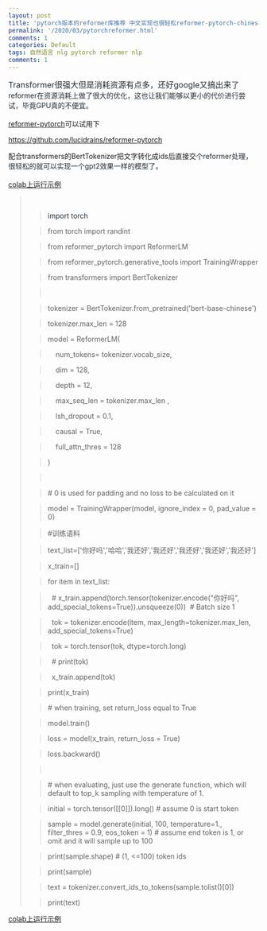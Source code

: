 ```yaml
---
layout: post
title: 'pytorch版本的reformer库推荐 中文实现也很轻松reformer-pytorch-chinese'
permalink: '/2020/03/pytorchreformer.html'
comments: 1
categories: Default
tags: 自然语言 nlg pytorch reformer nlp
comments: 1
---
```

<span style='background-color: white; color: #24292e; font-family: , "blinkmacsystemfont" , "segoe ui" , "helvetica" , "arial" , sans-serif , "apple color emoji" , "segoe ui emoji"; font-size: 16px;'>Transformer很强大但是消耗资源有点多，还好google又搞出来了</span><span style='color: #24292e; font-family: , "blinkmacsystemfont" , "segoe ui" , "helvetica" , "arial" , sans-serif , "apple color emoji" , "segoe ui emoji";'>reformer在资源消耗上做了很大的优化，这也让我们能够以更小的代价进行尝试，毕竟GPU真的不便宜。</span>  
<span style='color: #24292e; font-family: , "blinkmacsystemfont" , "segoe ui" , "helvetica" , "arial" , sans-serif , "apple color emoji" , "segoe ui emoji";'>  
</span>[reformer-pytorch](https://github.com/lucidrains/reformer-pytorch)可以试用下  
  
<https://github.com/lucidrains/reformer-pytorch>  
  
配合transformers的BertTokenizer把文字转化成ids后直接交个<span style="color: #24292e;">reformer处理，很轻松的就可以实现一个gpt2效果一样的模型了。</span>  
<span style="color: #24292e;">  
</span><span style="color: #24292e;"><a href="https://colab.research.google.com/drive/1_YJpr-8pswWccFo01tbx1xZd3tKsf8td" rel="nofollow" target="_blank">colab上运行示例</a><span style="color: black;">&nbsp;</span></span>  

<blockquote class="tr_bq"><span style="color: #24292e;"><span style="color: black;"></span></span><br/><blockquote class="tr_bq"><span style="color: #24292e;"><span style="color: black;"><span style="color: #24292e;">import torch</span></span></span></blockquote><span style="color: #24292e;"><span style="color: black;"><span style="color: #24292e;"><blockquote class="tr_bq">from torch import randint</blockquote><blockquote class="tr_bq">from reformer_pytorch import ReformerLM</blockquote><blockquote class="tr_bq">from reformer_pytorch.generative_tools import TrainingWrapper</blockquote><blockquote class="tr_bq">from transformers import BertTokenizer</blockquote><blockquote class="tr_bq"><br/></blockquote><blockquote class="tr_bq"></blockquote><blockquote class="tr_bq">tokenizer = BertTokenizer.from_pretrained('bert-base-chinese')&nbsp;</blockquote><blockquote class="tr_bq">tokenizer.max_len = 128</blockquote><blockquote class="tr_bq">model = ReformerLM(</blockquote><blockquote class="tr_bq">&nbsp; &nbsp; num_tokens= tokenizer.vocab_size,</blockquote><blockquote class="tr_bq">&nbsp; &nbsp; dim = 128,</blockquote><blockquote class="tr_bq">&nbsp; &nbsp; depth = 12,</blockquote><blockquote class="tr_bq">&nbsp; &nbsp; max_seq_len = tokenizer.max_len ,</blockquote><blockquote class="tr_bq">&nbsp; &nbsp; lsh_dropout = 0.1,</blockquote><blockquote class="tr_bq">&nbsp; &nbsp; causal = True,</blockquote><blockquote class="tr_bq">&nbsp; &nbsp; full_attn_thres = 128</blockquote><blockquote class="tr_bq">)</blockquote><blockquote class="tr_bq"><br/></blockquote><blockquote class="tr_bq"># 0 is used for padding and no loss to be calculated on it</blockquote><blockquote class="tr_bq">model = TrainingWrapper(model, ignore_index = 0, pad_value = 0)</blockquote><blockquote class="tr_bq">#训练语料</blockquote><blockquote class="tr_bq">text_list=['你好吗','哈哈','我还好','我还好','我还好','我还好','我还好']</blockquote><blockquote class="tr_bq">x_train=[]</blockquote><blockquote class="tr_bq">for item in text_list:</blockquote><blockquote class="tr_bq">&nbsp; # x_train.append(torch.tensor(tokenizer.encode("你好吗", add_special_tokens=True)).unsqueeze(0))&nbsp; # Batch size 1</blockquote><blockquote class="tr_bq">&nbsp; tok = tokenizer.encode(item, max_length=tokenizer.max_len, add_special_tokens=True)</blockquote><blockquote class="tr_bq">&nbsp; tok = torch.tensor(tok, dtype=torch.long)</blockquote><blockquote class="tr_bq">&nbsp; # print(tok)</blockquote><blockquote class="tr_bq">&nbsp; x_train.append(tok)</blockquote><blockquote class="tr_bq">print(x_train)</blockquote><blockquote class="tr_bq"># when training, set return_loss equal to True</blockquote><blockquote class="tr_bq">model.train()</blockquote><blockquote class="tr_bq">loss = model(x_train, return_loss = True)</blockquote><blockquote class="tr_bq">loss.backward()</blockquote><blockquote class="tr_bq"><br/></blockquote><blockquote class="tr_bq"># when evaluating, just use the generate function, which will default to top_k sampling with temperature of 1.</blockquote><blockquote class="tr_bq">initial = torch.tensor([[0]]).long() # assume 0 is start token</blockquote><blockquote class="tr_bq">sample = model.generate(initial, 100, temperature=1., filter_thres = 0.9, eos_token = 1) # assume end token is 1, or omit and it will sample up to 100</blockquote><blockquote class="tr_bq">print(sample.shape) # (1, &lt;=100) token ids</blockquote><blockquote class="tr_bq">print(sample)</blockquote><blockquote class="tr_bq">text = tokenizer.convert_ids_to_tokens(sample.tolist()[0])</blockquote><blockquote class="tr_bq">print(text)</blockquote></span></span></span></blockquote>

<a href="https://colab.research.google.com/drive/1_YJpr-8pswWccFo01tbx1xZd3tKsf8td" rel="nofollow" target="_blank">colab上运行示例</a>